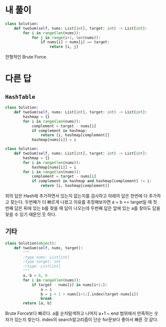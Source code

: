 # 내 풀이
```python
class Solution:
    def twoSum(self, nums: List[int], target: int) -> List[int]:
        for i in range(len(nums)):
            for j in range(i+1, len(nums)):
                if nums[i] + nums[j] == target:
                    return [i, j]
```
전형적인 Brute Force

# 다른 답
## `HashTable`
```python
class Solution:
    def twoSum(self, nums: List[int], target: int) -> List[int]:
        hashmap = {}
        for i in range(len(nums)):
            complement = target - nums[i]
            if complement in hashmap:
                return [i, hashmap[complement]]
            hashmap[nums[i]] = i
```
```python
class Solution:
    def twoSum(self, nums: List[int], target: int) -> List[int]:
        hashmap = {}
        for i in range(len(nums)):
            hashmap[nums[i]] = i
        for i in range(len(nums)):
            complement = target - nums[i]
            if complement in hashmap and hashmap[complement] != i:
                return [i, hashmap[complement]] 
```

위의 답은 Hash에 추가하면서 있는지 없는지를 검사하고 아래의 답은 한번에 다 추가하고 찾는다. 두번째가 더 빠르게 나왔고 이유를 추정해보자면 a + b == target일 때 첫 번째 답은 뒤에 있는 b를 찾을 때 답이 나오는데 두번째 답은 앞에 있는 a를 찾아도 답을 찾을 수 있기 때문인 듯 하다.

## 기타
```python
class Solution(object):
    def twoSum(self, nums, target):
        """
        :type nums: List[int]
        :type target: int
        :rtype: List[int]
        """
        a, b = 0, 0
        for i in range(len(nums)):
            if target - nums[i] in nums[i+1:]:
                a = i
                b = i + 1 + nums[i+1:].index(target-nums[i])
                break
        return [a, b]
```
Brute Force보다 빠르다. a를 순차탐색하고 나머지 a+1 ~ end 범위에서 만족하는 숫자가 있는지 찾는다. index의 search알고리즘이 단순 for문보다 좋아서 빠른 것 같다.